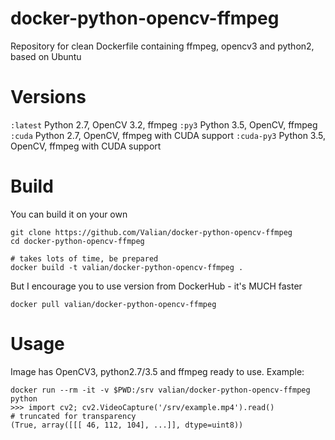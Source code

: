 # docker-python-opencv-ffmpeg
Repository for clean Dockerfile containing ffmpeg, opencv3 and python2, based on Ubuntu

# Versions

`:latest` Python 2.7, OpenCV 3.2, ffmpeg
`:py3` Python 3.5, OpenCV, ffmpeg
`:cuda` Python 2.7, OpenCV, ffmpeg with CUDA support
`:cuda-py3` Python 3.5, OpenCV, ffmpeg with CUDA support


# Build
You can build it on your own

    git clone https://github.com/Valian/docker-python-opencv-ffmpeg
    cd docker-python-opencv-ffmpeg
    
    # takes lots of time, be prepared
    docker build -t valian/docker-python-opencv-ffmpeg .

But I encourage you to use version from DockerHub - it's MUCH faster

    docker pull valian/docker-python-opencv-ffmpeg
    
# Usage

Image has OpenCV3, python2.7/3.5 and ffmpeg ready to use. Example:
    
    docker run --rm -it -v $PWD:/srv valian/docker-python-opencv-ffmpeg python
    >>> import cv2; cv2.VideoCapture('/srv/example.mp4').read()
    # truncated for transparency
    (True, array([[[ 46, 112, 104], ...]], dtype=uint8))
